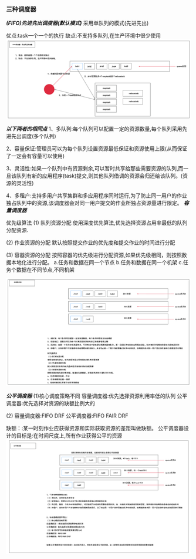 ### 三种调度器
***(FIFO)先进先出调度器(默认模式)***
采用单队列的模式(先进先出)

优点:task一个一个的执行
缺点:不支持多队列,在生产环境中很少使用
![alt text](image-6.png)




***以下两者的相同点***
1、多队列:每个队列可以配置一定的资源数量,每个队列采用先进先出调度(多个队列)  

2、容量保证:管理员可以为每个队列设置资源最低保证和资源使用上限(从而保证了一定会有容量可以使用) 

3、灵活性:如果一个队列中有资源剩余,可以暂时共享给那些需要资源的队列,而一旦该队列有新的应用程序(task)提交,则其他队列借调的资源会归还给该队列。(资源的灵活性) 

4、多租户:支持多用户共享集群和多应用程序同时运行,为了防止同一用户的作业独占队列中的资源,该调度器会对同一用户提交的作业所独占资源量进行限定。
***容量调度器***

优先级算法
(1) 队列资源分配
使用深度优先算法,优先选择资源占用率最低的队列分配资源.

(2) 作业资源的分配
默认按照提交作业的优先度和提交作业的时间进行分配

(3) 容器资源的分配
按照容器的优先级进行分配资源,如果优先级相同，则按照数据本地化进行分配。
a.任务和数据在同一个节点
b.任务和数据在同一个机架
c.任务个数据在不同节点,不同机架

![alt text](image-7.png)




***公平调度器***
(1)核心调度策略不同
容量调度器:优先选择资源利用率低的队列
公平调度器:优先选择对资源的缺额比例大的

(2)
容量调度器:FIFO DRF
公平调度器:FIFO FAIR DRF


缺额：:某一时刻作业应获得资源和实际获取资源的差距叫做缺额。 
公平调度器设计的目标是:在时间尺度上,所有作业获得公平的资源
![alt text](image-8.png)

